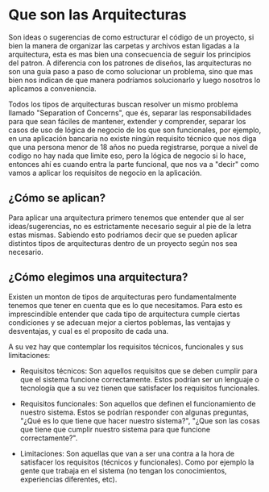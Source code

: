 # Que son las Arquitecturas

Son ideas o sugerencias de como estructurar el código de un proyecto, si bien la manera de organizar las carpetas y archivos estan ligadas a la arquitectura, esta es mas bien una consecuencia de seguir los principios del patron. A diferencia con los patrones de diseños, las arquitecturas no son una guia paso a paso de como solucionar un problema, sino que mas bien nos indican de que manera podríamos solucionarlo y luego nosotros lo aplicamos a conveniencia.

Todos los tipos de arquitecturas buscan resolver un mismo problema llamado "Separation of Concerns", que és, separar las responsabilidades para que sean fáciles de mantener, extender y comprender, separar los casos de uso de lógica de negocio de los que son funcionales, por ejemplo, en una aplicación bancaria no existe ningún requisito técnico que nos diga que una persona menor de 18 años no pueda registrarse, porque a nivel de codigo no hay nada que limite eso, pero la lógica de negocio si lo hace, entonces ahí es cuando entra la parte funcional, que nos va a "decir" como vamos a aplicar los requisitos de negocio en la aplicación.

## ¿Cómo se aplican?

Para aplicar una arquitectura primero tenemos que entender que al ser ideas/sugerencias, no es estrictamente necesario seguir al pie de la letra estas mismas. Sabiendo esto podriamos decir que se pueden aplicar distintos tipos de arquitecturas dentro de un proyecto según nos sea necesario.

## ¿Cómo elegimos una arquitectura?

Existen un monton de tipos de arquitecturas pero fundamentalmente tenemos que tener en cuenta que es lo que necesitamos. Para esto es imprescindible entender que cada tipo de arquitectura cumple ciertas condiciones y se adecuan mejor a ciertos poblemas, las ventajas y desventajas, y cual es el proposito de cada una.

A su vez hay que contemplar los requisitos técnicos, funcionales y sus limitaciones:

* Requisitos técnicos: Son aquellos requisitos que se deben cumplir para que el sistema funcione correctamente. Estos podrían ser un lenguaje o tecnología que a su vez tienen que satisfacer los requisitos funcionales.

* Requisitos funcionales: Son aquellos que definen el funcionamiento de nuestro sistema. Estos se podrían responder con algunas preguntas, "¿Qué es lo que tiene que hacer nuestro sistema?", "¿Que son las cosas que tiene que cumplir nuestro sistema para que funcione correctamente?".

* Limitaciones: Son aquellas que van a ser una contra a la hora de satisfacer los requisitos (técnicos y funcionales). Como por ejemplo la gente que trabaja en el sistema (no tengan los conocimientos, experiencias diferentes, etc).
